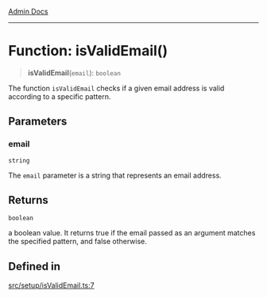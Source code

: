 [Admin Docs](/)

***

# Function: isValidEmail()

> **isValidEmail**(`email`): `boolean`

The function `isValidEmail` checks if a given email address is valid according to a specific pattern.

## Parameters

### email

`string`

The `email` parameter is a string that represents an email address.

## Returns

`boolean`

a boolean value. It returns true if the email passed as an argument matches the specified
pattern, and false otherwise.

## Defined in

[src/setup/isValidEmail.ts:7](https://github.com/Suyash878/talawa-api/blob/cfd688207611ba245c99edd8dbaccb2cdbf6a043/src/setup/isValidEmail.ts#L7)
